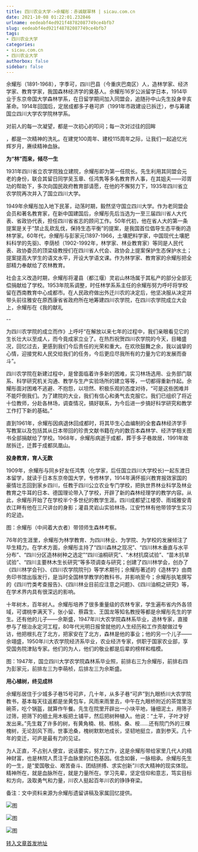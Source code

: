 ```yaml
---
title: 四川农业大学->佘耀彤：赤诚献翠林 | sicau.com.cn
date: 2021-10-08 01:22:01.232846
urlname: eedeabf4ed921f48782087749ce4bfb7
slug: eedeabf4ed921f48782087749ce4bfb7
tags: 
- 四川农业大学
categories:
- sicau.com.cn
- 四川农业大学
authorbox: false
sidebar: false
---
```

佘耀彤（1891-1968），字季可，四川巴县（今重庆巴南区）人，造林学家、经济学家、教育学家，我国森林经济学的奠基人。佘耀彤16岁公派留学日本，1914毕业于东京帝国大学森林学系，在日留学期间加入同盟会，追随孙中山先生投身辛亥革命。1914年回国后，定居成都多子巷可庐（1991年市政建设已拆迁），参与筹建国立四川大学农学院林学系。  

对前人的每一次凝望，都是一次初心的叩问；每一次对过往的回眸
<!--more-->
，都是一次精神的洗礼。在建党100周年、建校115周年之际，让我们一起追忆光辉岁月，赓续精神血脉。

**为“林”而来，倾尽一生**

1931年四川省立农学院独立建院，佘耀彤即为第一任院长。先生利用其同盟会元老的身份，联合其留日同学吴玉章、任鸿隽等多名教育界人事，在其姐夫——邓胥功的帮助下，多次向国民政府教育部请愿，在他的不懈努力下，1935年四川省立农学院再次并入了国立四川大学。

1949年佘耀彤加入地下民革，动荡时期，毅然坚守国立四川大学。作为老同盟会会员和著名教育家，在新中国建国后，佘耀彤先后当选为一至三届四川省人大代表、省政协代表，担任四川省省志的顾问工作。50年代初，他在省人大的第一条提案是关于“禁止乱砍乱伐，保持生态平衡”的提案，是我国首位倡导生态平衡的造林学家。60年代，佘耀彤与彭家元(1897-1966，土壤肥料学家，中国现代土壤肥料科学的先驱)、李荫桢（1902-1992年，林学家、林业教育家）等同是人民代表、政协委员的顶梁级教授们在四川省人代会、政协会上提案保护生态保护水土；提案提高大学生的语文水平，开设大学语文课。作为林学家、教育家的佘耀彤把全部精力奉献给了农林教育。

社会主义改造时期，佘耀彤将灌县（都江堰）灵岩山林场属于其私产的部分全部无偿捐献给了学校。1953年院系调整，时任林学系系主任的佘耀彤努力呼吁将学校留在西南教育中心成都市。在人民政府做出外迁川农的决定后，他坚决服从决定并带头前往雅安在原西康省省政府所在地筹建四川农学院，在四川农学院成立大会上，佘耀彤在《我的献礼

--

为四川农学院的成立而作》上呼吁“在解放以来七年的过程中，我们亲眼看见它的生长壮大以至成人，而今竟成家立业了。在热烈祝贺四川农学院的今天，目睹盛况，回忆过去，更感到我们今后责任的光荣和重大。在欢欣鼓舞之余，我以诚挚的心情，迎接党和人民交给我们的任务，今后更应尽我所有的力量为它的发展而奋斗”。

四川农学院在新建过程中，是曾面临着许多新的困难，实习林场选用、业务部门联系、科学研究机关沟通、教学与生产实验场所的建立等等，一切都得重新作起。佘耀彤面对困难不逃避、不抱怨，以坦然、积极乐观的态度对待，“可是这些困难并不能吓倒我们。为了建院的大业，我们有信心和勇气去克服它。我们已组织了将近十位教师，分赴各林场，调查情况，搞好联系，为今后进一步搞好科学研究和教学工作打下新的基础。”

直到1961年，佘耀彤因病退休回成都时，将其毕生心血编制的全套森林经济学手写教案以及包括其从日本带回的珍贵文献书籍在内的数百本森林学、经济学相关图书全部捐献给了学校。1968年，佘耀彤病逝于成都，葬于多子巷故居，1991年故居拆迁，迁葬于成都凤凰山。

**投身教育，育人无数**

1909年，佘耀彤与同乡好友任鸿隽（化学家，后任国立四川大学校长)一起东渡日本留学，就读于日本东京帝国大学，专修林学，1914年满怀振兴教育报效家国的豪情壮志回到家乡四川，任教于四川公立农业专门学校，把执世界林业科学及林业教育之牛耳的日本、德国理论带入了学校，开辟了新的森林经理学的教学内容。从此，佘耀彤开始了在学校半个多世纪的教学生涯。四川成都望江楼旁、雨城雅安青衣江畔有他在三尺讲台的身影；灌县灵岩山实验林场，江安竹林有他带领学生实习的足迹。

图：佘耀彤（中间着大衣者）带领师生森林考察。

76年的生涯里，佘耀彤为林学教育、为四川林业、为学院、为学校的发展倾注了毕生精力。在学术方面，佘耀彤主持了“四川森林之现况”、“四川林木垂直与水平分布”、“四川分区造林树种之选定”“四川油桐研究”、“木材抗腐试验”、“苗木抗旱试验”、“四川主要林木生长研究”等多项调查与研究；创建了四川林学会，创办了《四川林学会刊》、《四川农学院院刊》等学术期刊；佘耀彤著述的《造林学》由商务印书馆出版发行，是当时全国林学教学的教科书，并影响至今；佘耀彤执笔撰写的《四川竹类考查报告》、《四川林业目前应注意之问题》、《四川油桐之研究》等，在学术界内具有很深远的影响。

十年树木，百年树人。佘耀彤培养了很多重量级的农林专家，学生遍布省内外各领域，可谓桃李满天下，张小留、蔡霖生、王国龙等知名教授等都是佘耀彤先生的学生。还有他的儿子——佘斯盛，1947年川大农学院森林系毕业，造林专家，直接参与了根治永定河工程，80年代光明日报曾就他的人生经历和工作贡献做过专访，他把根扎在了北方，把家安在了北方，森林是他的事业；他的另一个儿子——佘翊盛，1950年川大农学院经济系毕业，农业经济专家，供职于国家农业部，享受国务院津贴专家。他们的为人，他们的敬业都是后辈的榜样和楷模。

图：1947年，国立四川大学农学院森林系毕业照，前排右三为佘耀彤，前排右四为彭家元，前排左三为李萌桢，后排左三为佘斯盛。

**用心植树，终见成林**

佘耀彤居住于少城多子巷15号可庐，几十年，从多子巷“可庐”到九眼桥川大农学院教书，基本每天往返都是坐黄包车，风雨来雨里去，中午在九眼桥附近的茶馆里泡碗茶，吃个锅盔，就算作午餐。先生在院里开辟出一小块平地，锤细泥土，用筛子过筛，把筛下的细土用木板把土铺平，然后把树种植入。他说：“土平，子叶才好发出来。”先生栽了许多的树，有黄角楠、桃、核桃、桑、桉……还有院门外的三棵槐树，无论刮风下雨，世事沧桑，槐树默默地成长，坚韧地挺立，直到参天。几十年的变迁，可庐是最有力的见证。

为人正直，不占别人便宜，说话要实，努力工作，这是佘耀彤带给家里几代人的精神财富，也是林院人贯注于血脉里的红色基因。信念如磐，一脉相承。佘耀彤先生的一生，是“爱国敬业、艰苦奋斗、团结拼搏、求实创新”川农大精神的现实体现。精神所在，就是血脉所在，就是力量所在。学习先辈，坚定信仰和意志，笃实目标和方向，汲取勇气和力量，川农人挺起百年川农的铮铮脊梁。

备注：文中资料来源为佘耀彤遗留讲稿及家属回忆提供。

![图](https://news.sicau.edu.cn/__local/C/05/1B/B52ABCB6831A4201334D8ABD51A_340AAD9B_2EA54.jpg)

![图](https://news.sicau.edu.cn/__local/7/38/B3/075FB833CE30C6FD4185866F2AF_4B1C90DF_14DA2.jpg)

![图](https://news.sicau.edu.cn/__local/A/62/53/D35A5B7B709A6A6F8B54217FEF3_B879CA77_11521.jpg)

[转入文章首发地址](https://news.sicau.edu.cn/info/1078/64829.htm)